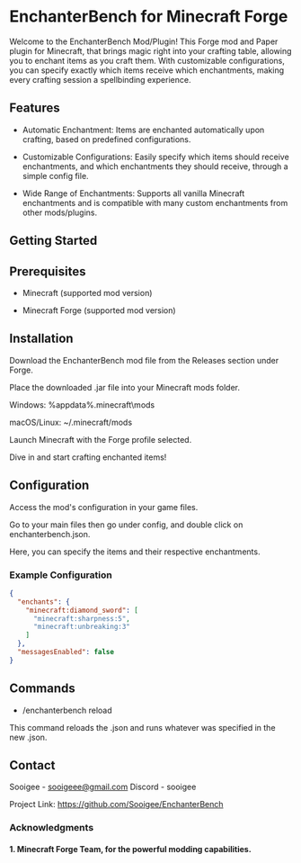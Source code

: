 # EnchanterBench for Minecraft Forge


Welcome to the EnchanterBench Mod/Plugin! This Forge mod and Paper plugin for Minecraft, that brings magic right into your crafting table, allowing you to enchant items as you craft them. With customizable configurations, you can specify exactly which items receive which enchantments, making every crafting session a spellbinding experience.

## Features

* Automatic Enchantment: Items are enchanted automatically upon crafting, based on predefined configurations.

* Customizable Configurations: Easily specify which items should receive enchantments, and which enchantments they should receive, through a simple config file.

* Wide Range of Enchantments: Supports all vanilla Minecraft enchantments and is compatible with many custom enchantments from other mods/plugins.



## Getting Started

## Prerequisites

* Minecraft (supported mod version)

* Minecraft Forge (supported mod version)


## Installation

Download the EnchanterBench mod file from the Releases section under Forge.

Place the downloaded .jar file into your Minecraft mods folder.

Windows: %appdata%\.minecraft\mods

macOS/Linux: ~/.minecraft/mods

Launch Minecraft with the Forge profile selected.

Dive in and start crafting enchanted items!


## Configuration

Access the mod's configuration in your game files.

Go to your main files then go under config, and double click on enchanterbench.json.

Here, you can specify the items and their respective enchantments.

### Example Configuration
```json
{
  "enchants": {
    "minecraft:diamond_sword": [
      "minecraft:sharpness:5",
      "minecraft:unbreaking:3"
    ]
  },
  "messagesEnabled": false
}
```

## Commands

* /enchanterbench reload
  
 This command reloads the .json and runs whatever was specified in the new .json.

## Contact

Sooigee - sooigeee@gmail.com
Discord - sooigee

Project Link: https://github.com/Sooigee/EnchanterBench

### Acknowledgments

#### 1. Minecraft Forge Team, for the powerful modding capabilities.


